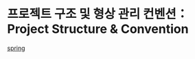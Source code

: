 # 프로젝트 구조 및 형상 관리 컨벤션：Project Structure & Convention

[spring](https://velog.io/@jaymild/Project-Conventions)
